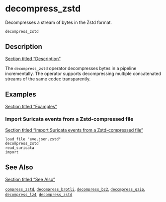 # decompress_zstd

Decompresses a stream of bytes in the Zstd format.

```tql
decompress_zstd
```

## Description

[Section titled “Description”](#description)

The `decompress_zstd` operator decompresses bytes in a pipeline incrementally. The operator supports decompressing multiple concatenated streams of the same codec transparently.

## Examples

[Section titled “Examples”](#examples)

### Import Suricata events from a Zstd-compressed file

[Section titled “Import Suricata events from a Zstd-compressed file”](#import-suricata-events-from-a-zstd-compressed-file)

```tql
load_file "eve.json.zstd"
decompress_zstd
read_suricata
import
```

## See Also

[Section titled “See Also”](#see-also)

[`compress_zstd`](/reference/operators/compress_zstd), [`decompress_brotli`](/reference/operators/decompress_brotli), [`decompress_bz2`](/reference/operators/decompress_bz2), [`decompress_gzip`](/reference/operators/decompress_gzip), [`decompress_lz4`](/reference/operators/decompress_lz4), [`decompress_zstd`](/reference/operators/decompress_zstd)